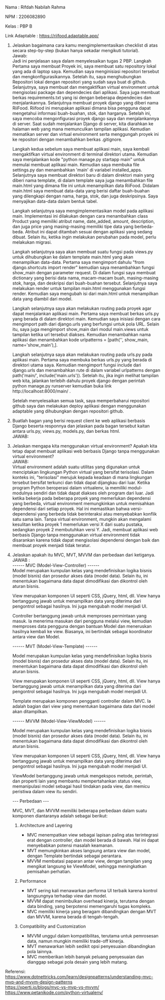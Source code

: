 Nama    : Rifdah Nabilah Rahma

NPM     : 2206082890

Kelas   : PBP B

Link Adaptable : https://riifood.adaptable.app/

1. Jelaskan bagaimana cara kamu mengimplementasikan checklist di atas secara step-by-step (bukan hanya sekadar mengikuti tutorial).<br>
Jawab: <br>
    Jadi ini penjelasan saya dalam menyelesaikan tugas 2 PBP.
    Langkah Pertama saya membuat Proyek ini, saya membuat satu repository lokal yang ada di laptop saya. Kemudian saya menginisiasi repositori tersebut dan mengkonfigurasikannya. Setelah itu, saya menghubungkan Repositori lokal dengan repositori yang sudah saya buat di github. Selanjutnya, saya membuat dan mengaktifkan virtual environment untuk mengisolasi package dan dependecies dari aplikasi. Saya juga membuat berkas requirements.txt yang isi dengan beberapa dependecies dan menjalankannya. Selanjutnya membuat proyek django yang diberi nama RiiFood. Riifood ini merupakan aplikasi dimana bisa pengguna dapat mengetahui informasi buah-buahan, stok, dan harganya. Setelah ini, saya mencoba mengonfigurasi proyek django saya dan menjalankannya di server. Saat sudah menjalankan Django di server, kita diarahkan ke halaman web yang mana memunculkan tampilan aplikasi. Kemudian mematikan server dan virtual environment serta menggungah proyek ini ke repositori dengan menambahkan berkas .gitignore.

    Langkah kedua sebelum saya membuat aplikasi main, saya kembali mengaktifkan virtual environment di terminal direktori utama. Kemudian saya menjalankan kode "python manage.py startapp main" untuk memulai membuat aplikasi main. Kemudian saya membuka file settings.py dan menambahkan 'main' di variabel installed_apps. Selanjutnya saya membuat direktori baru di dalam direktori main yang diberi nama template, di dalam template saya juga menambahkan file main.html yang dimana file ini untuk menampilkan data RiiFood. Didalam main.html saya membuat data-data yang berisi daftar buah-buahan yang dilengkapi dengan nama, harga, stok, dan juga deskripsinya. Saya menyajikan data-data dalam bentuk tabel.

    Langkah selanjutnya saya mengimplementasikan model pada aplikasi main. Implementasi ini dilakukan dengan cara menambahkan class Product yang memiliki atribut name, date_added, amount, description, dan juga price yang masing-masing memiliki tipe data yang berbeda-beda. Atribut ini dapat ditambah sesuai dengan aplikasi yang sedang dibuat. Selain itu, ketika ingin melakukan perubahan pada model, perlu melakukan migrasi.

    Langkah selanjutnya saya akan membuat suatu fungsi pada views.py untuk dihubungkan ke dalam template main.html yang akan menampilkan data-data. Pertama saya mengimport dahulu "from django.shortcuts import render" kemudian saya menambahkan fungsi show_main dengan parameter request. Di dalam fungsi saya membuat dictionary yang berisi data nama, macam-macam buah, masing-masing stok, harga, dan deskripsi dari buah-buahan tersebut. Selanjutnya saya melakukan render untuk tampilan main.html menggunakan fungsi render. Kemudian saya mengubah isi dari main.html untuk menampilkan data yang diambil dari model.

    Langkah selanjutnya saya akan melakukan routing pada proyek agar dapat menjalankan aplikasi main. Pertama saya membuat berkas urls.py yang berada di dalam direktori main. Kemudian saya inisiasi dengan cara mengimport path dari django.urls yang berfungsi untuk pola URL. Selain itu, saya juga mengimport show_main dari modul main.views untuk tampilan ketika url tersebut diakses. Kemudian menambahkan nama aplikasi dan menambahkan kode
    urlpatterns = [path('', show_main, name='show_main'),].

    Langkah selanjutnya saya akan melakukan routing pada urls.py pada aplikasi main. Pertama saya membuka berkas urls.py yang berada di direktori utama saya. Kemudian mengimport fungsi include dari django.urls dan menambahkan rute di dalam variabel urlpatterns dengan 
    path('main/', include('main.urls')).
    Setelah itu, jika ingin melihat tampilan web kita, jalankan terlebih dahulu proyek django dengan perintah 
    python manage.py runserver
    kemudian buka link http://localhost:8000/main/ .

    Setelah menyelesaikan semua task, saya memperbaharui repositori github saya dan melakukan deploy aplikasi dengan menggunakan adaptable yang dihubungkan dengan repositori github.


2. Buatlah bagan yang berisi request client ke web aplikasi berbasis Django beserta responnya dan jelaskan pada bagan tersebut kaitan antara urls.py, views.py, models.py, dan berkas html.<br>
JAWAB: <br>



3. Jelaskan mengapa kita menggunakan virtual environment? Apakah kita tetap dapat membuat aplikasi web berbasis Django tanpa menggunakan virtual environment?<br>
JAWAB:<br>
    Virtual environment adalah suatu utilitas yang digunakan untuk menciptakan lingkungan Python virtual yang bersifat terisolasi. Dalam konteks ini, "terisolasi" merujuk kepada keadaan di mana lingkungan tersebut bersifat terkunci dan tidak dapat dijangkau dari luar. Ketika program Python beroperasi dalam virtualenv, ia memiliki modul-modulnya sendiri dan tidak dapat diakses oleh program dari luar. Jadi ketika  bekerja pada beberapa proyek yang memerlukan dependensi yang berbeda, virtual environment memungkinkan untuk memisahkan dependensi dari setiap proyek. Hal ini memastikan bahwa versi-dependensi yang berbeda tidak berinteraksi atau menyebabkan konflik satu sama lain. Tanpa virtual environment, mungkin akan mengalami kesulitan ketika proyek 1 memerlukan versi X dari suatu pustaka, sedangkan proyek 2 membutuhkan versi Y. Jadi, membuat aplikasi web berbasis Django tanpa menggunakan virtual environment tidak disarankan karena tidak dapat mengisolasi dependensi dengan baik dan membuat proyek menjadi tidak teratur.



4. Jelaskan apakah itu MVC, MVT, MVVM dan perbedaan dari ketiganya.<br>
JAWAB :<br>
    ------ MVC (Model-View-Controller) ------ <br>
    Model merupakan kumpulan kelas yang mendefinisikan logika bisnis (model bisnis) dan prosedur akses data (model data). Selain itu, ini menentukan bagaimana data dapat dimodifikasi dan dikontrol oleh aturan bisnis.<br>

    View merupakan komponen UI seperti CSS, jQuery, html, dll. View hanya bertanggung jawab untuk menampilkan data yang diterima dari pengontrol sebagai hasilnya. Ini juga mengubah model menjadi UI. 

    Controller bertanggung jawab untuk memproses permintaan yang masuk. Ia menerima masukan dari pengguna melalui view, kemudian memproses data pengguna dengan bantuan Model dan meneruskan hasilnya kembali ke view. Biasanya, ini bertindak sebagai koordinator antara view dan Model. 


    ------ MVT (Model-View-Template) ------ 

    Model merupakan kumpulan kelas yang mendefinisikan logika bisnis (model bisnis) dan prosedur akses data (model data). Selain itu, ini menentukan bagaimana data dapat dimodifikasi dan dikontrol oleh aturan bisnis.

    View merupakan komponen UI seperti CSS, jQuery, html, dll. View hanya bertanggung jawab untuk menampilkan data yang diterima dari pengontrol sebagai hasilnya. Ini juga mengubah model menjadi UI.

    Template merupakan komponen pengganti controller dalam MVC.  Ia adalah bagian dari view yang menentukan bagaimana data dari model akan ditampilkan.

    ------ MVVM (Model-View-ViewModel) ------

    Model merupakan kumpulan kelas yang mendefinisikan logika bisnis (model bisnis) dan prosedur akses data (model data). Selain itu, ini menentukan bagaimana data dapat dimodifikasi dan dikontrol oleh aturan bisnis.

    View merupakan komponen UI seperti CSS, jQuery, html, dll. View hanya bertanggung jawab untuk menampilkan data yang diterima dari pengontrol sebagai hasilnya. Ini juga mengubah model menjadi UI.

    ViewModel bertanggung jawab untuk mengekspos metode, perintah, dan properti lain yang membantu mempertahankan status view, memanipulasi model sebagai hasil tindakan pada view, dan memicu peristiwa dalam view itu sendiri.

    --- Perbedaan ---

    MVC, MVT, dan MVVM memiliki beberapa perbedaan dalam suatu komponen diantaranya adalah sebagai berikut:

    1. Architecture and Layering
        - MVC menempatkan view sebagai lapisan paling atas  terintegrasi erat dengan controller, dan model berada di bawah. Hal ini dapat menyebabkan potensi masalah keamanan.
        - MVT memungkinkan akses langsung antara view dan model, dengan Template bertindak sebagai perantara.
        - MVVM membatasi paparan antar view, dengan tampilan yang mengikat langsung ke ViewModel, sehingga meningkatkan pemisahan perhatian.

    2. Performance
        - MVT sering kali menawarkan performa UI terbaik karena kontrol langsungnya terhadap view dan model.
        - MVVM dapat menimbulkan overhead kinerja, terutama dengan data binding, yang berpotensi memengaruhi tugas kompleks.
        - MVC memiliki kinerja yang beragam dibandingkan dengan MVT dan MVVM, karena berada di tengah-tengah.

    3. Compatibility and Customization
        - MVVM unggul dalam kompatibilitas, terutama untuk pemrosesan data, namun mungkin memiliki trade-off kinerja.
        - MVT menawarkan lebih sedikit opsi penyesuaian dibandingkan pola lainnya.
        - MVC memberikan lebih banyak peluang penyesuaian dan dianggap sebagai pola desain yang lebih matang.



Referensi:
https://www.dotnettricks.com/learn/designpatterns/understanding-mvc-mvp-and-mvvm-design-patterns <br>
https://xperti.io/blogs/mvc-vs-mvp-vs-mvvm/ <br>
https://www.petanikode.com/python-virtualenv/ <br>